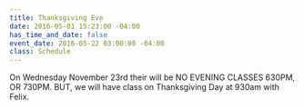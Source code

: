 ```yaml
---
title: Thanksgiving Eve
date: 2016-05-01 15:23:00 -04:00
has_time_and_date: false
event_date: 2016-05-22 03:00:00 -04:00
class: Schedule
---
```


On Wednesday November 23rd their will be NO EVENING CLASSES
 630PM, OR 730PM. BUT, we will have class on Thanksgiving Day at 930am with Felix. 